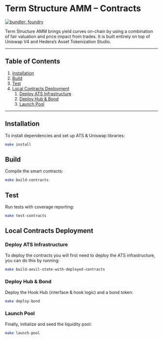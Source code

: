 # Term Structure AMM – Contracts

[![bundler: foundry](https://img.shields.io/badge/framework-foundry-orange)](https://github.com/foundry-rs/foundry)

Term Structure AMM brings yield curves on-chain by using a combination of fair valuation and price impact from trades. It is built entirely on top of Uniswap V4 and Hedera’s Asset Tokenization Studio.

---

## Table of Contents

1. [Installation](#installation)  
2. [Build](#build)  
3. [Test](#test)  
4. [Local Contracts Deployment](#local-contracts-deployment)  
   1. [Deploy ATS Infrastructure](#deploy-ats-infrastructure)  
   2. [Deploy Hub & Bond](#deploy-hub--bond)  
   3. [Launch Pool](#launch-pool)  
---

## Installation

To install dependencies and set up ATS & Uniswap libraries:

```sh
make install
```

## Build

Compile the smart contracts:

```sh
make build-contracts
```

## Test

Run tests with coverage reporting:

```sh
make test-contracts
```

## Local Contracts Deployment

### Deploy ATS Infrastructure

To deploy the contracts you will first need to deploy the ATS infrastructure, you can do this by running:

```sh
make build-anvil-state-with-deployed-contracts
```

### Deploy Hub & Bond

Deploy the Hook Hub (interface & hook logic) and a bond token:

```sh
make deploy-bond
```

### Launch Pool

Finally, initialize and seed the liquidity pool:

```sh
make launch-pool
```
